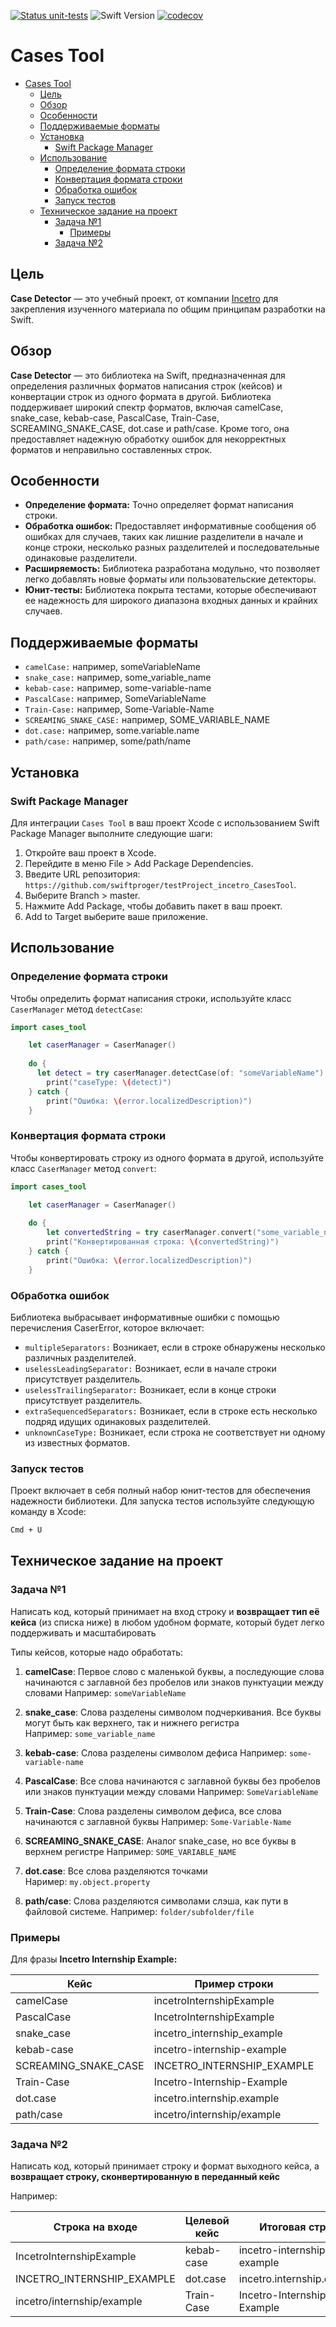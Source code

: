 [![Status unit-tests ](https://github.com/swiftproger/testProject_incetro_CasesTool/actions/workflows/ci.yml/badge.svg)](https://github.com/swiftproger/testProject_incetro_CasesTool/actions/workflows/ci.yml)
![Swift Version](https://img.shields.io/badge/Swift-5.8-orange.svg)
[![codecov](https://codecov.io/gh/swiftproger/testProject_incetro_CasesTool/branch/master/graph/badge.svg)](https://codecov.io/gh/swiftproger/testProject_incetro_CasesTool)



# Cases Tool

- [Cases Tool](#cases-tool)
  - [Цель](#цель)
  - [Обзор](#обзор)
  - [Особенности](#особенности)
  - [Поддерживаемые форматы](#поддерживаемые-форматы)
  - [Установка](#установка)
    - [Swift Package Manager](#swift-package-manager)
  - [Использование](#использование)
    - [Определение формата строки](#определение-формата-строки)
    - [Конвертация формата строки](#конвертация-формата-строки)
    - [Обработка ошибок](#обработка-ошибок)
    - [Запуск тестов](#запуск-тестов)
  - [Техническое задание на проект](#техническое-задание-на-проект)
    - [Задача №1](#задача-№1)
      - [Примеры](#примеры)
    - [Задача №2](#задача-№2)

## Цель
**Case Detector** — это учебный проект, от компании [Incetro](https://incetro.ru/ru) для закрепления изученного материала по общим принципам разработки на Swift.

## Обзор
**Case Detector** — это библиотека на Swift, предназначенная для определения различных форматов написания строк (кейсов) и конвертации строк из одного формата в другой. Библиотека поддерживает широкий спектр форматов, включая camelCase, snake_case, kebab-case, PascalCase, Train-Case, SCREAMING_SNAKE_CASE, dot.case и path/case. Кроме того, она предоставляет надежную обработку ошибок для некорректных форматов и неправильно составленных строк.

## Особенности
- **Определение формата:** Точно определяет формат написания строки.
- **Обработка ошибок:** Предоставляет информативные сообщения об ошибках для случаев, таких как лишние разделители в начале и конце строки, несколько разных разделителей и последовательные одинаковые разделители.
- **Расширяемость:** Библиотека разработана модульно, что позволяет легко добавлять новые форматы или пользовательские детекторы.
- **Юнит-тесты:** Библиотека покрыта тестами, которые обеспечивают ее надежность для широкого диапазона входных данных и крайних случаев.

## Поддерживаемые форматы
- `camelCase:` например, someVariableName
- `snake_case:` например, some_variable_name
- `kebab-case:` например, some-variable-name
- `PascalCase:` например, SomeVariableName
- `Train-Case:` например, Some-Variable-Name
- `SCREAMING_SNAKE_CASE:` например, SOME_VARIABLE_NAME
- `dot.case:` например, some.variable.name
- `path/case:` например, some/path/name

## Установка
### Swift Package Manager
Для интеграции `Cases Tool` в ваш проект Xcode с использованием Swift Package Manager выполните следующие шаги:
1. Откройте ваш проект в Xcode.
2. Перейдите в меню File > Add Package Dependencies.
3. Введите URL репозитория: `https://github.com/swiftproger/testProject_incetro_CasesTool`.
4. Выберите Branch > master.
5. Нажмите Add Package, чтобы добавить пакет в ваш проект.
6. Add to Target выберите ваше приложение.

## Использование
### Определение формата строки
Чтобы определить формат написания строки, используйте класс `CaserManager` метод `detectCase`:

```swift
import cases_tool

    let caserManager = CaserManager()
        
    do {
      let detect = try caserManager.detectCase(of: "someVariableName")
        print("caseType: \(detect)")
    } catch {
        print("Ошибка: \(error.localizedDescription)")
    }
```

### Конвертация формата строки
Чтобы конвертировать строку из одного формата в другой, используйте класс `CaserManager` метод `convert`:

```swift
import cases_tool

    let caserManager = CaserManager()
    
    do {
        let convertedString = try caserManager.convert("some_variable_name", to: .camelCase)
        print("Конвертированная строка: \(convertedString)")
    } catch {
        print("Ошибка: \(error.localizedDescription)")
    }
```

### Обработка ошибок

Библиотека выбрасывает информативные ошибки с помощью перечисления CaserError, которое включает:
- `multipleSeparators:` Возникает, если в строке обнаружены несколько различных разделителей.
- `uselessLeadingSeparator:` Возникает, если в начале строки присутствует разделитель.
- `uselessTrailingSeparator:` Возникает, если в конце строки присутствует разделитель.
- `extraSequencedSeparators:` Возникает, если в строке есть несколько подряд идущих одинаковых разделителей.
- `unknownCaseType:` Возникает, если строка не соответствует ни одному из известных форматов.

### Запуск тестов
Проект включает в себя полный набор юнит-тестов для обеспечения надежности библиотеки. Для запуска тестов используйте следующую команду в Xcode:

```bash
Cmd + U
```

## Техническое задание на  проект

### Задача №1

Написать код, который принимает на вход строку и **возвращает тип её кейса** (из списка ниже) в любом удобном формате, который будет легко поддерживать и масштабировать

Типы кейсов, которые надо обработать:

1. **camelCase**: Первое слово с маленькой буквы, а последующие слова начинаются с заглавной без пробелов или знаков пунктуации между словами
    Например: `someVariableName`
    
2. **snake_case**: Слова разделены символом подчеркивания. Все буквы могут быть как верхнего, так и нижнего регистра
    Например: `some_variable_name`
    
3. **kebab-case**: Слова разделены символом дефиса
    Например: `some-variable-name`
    
4. **PascalCase**: Все слова начинаются с заглавной буквы без пробелов или знаков пунктуации между словами 
    Например: `SomeVariableName`
    
5. **Train-Case**: Слова разделены символом дефиса, все слова начинаются с заглавной буквы
    Например: `Some-Variable-Name`

6. **SCREAMING_SNAKE_CASE**: Аналог snake_case, но все буквы в верхнем регистре
    Например: `SOME_VARIABLE_NAME`

7. **dot.case**: Все слова разделяются точками
    Наример: `my.object.property`
    
8. **path/case**: Слова разделяются символами слэша, как пути в файловой системе.
    Например: `folder/subfolder/file`
    

### Примеры

Для фразы **Incetro Internship Example:**

| Кейс | Пример строки |
| --- | --- |
| camelCase | incetroInternshipExample |
| PascalCase | IncetroInternshipExample |
| snake_case | incetro_internship_example |
| kebab-case | incetro-internship-example |
| SCREAMING_SNAKE_CASE | INCETRO_INTERNSHIP_EXAMPLE |
| Train-Case | Incetro-Internship-Example |
| dot.case | incetro.internship.example |
| path/case | incetro/internship/example |


### Задача №2

Написать код, который принимает строку и формат выходного кейса, а **возвращает строку, сконвертированную в переданный кейс**

Например:

| Строка на входе | Целевой кейс | Итоговая строка |
| --- | --- | --- |
| IncetroInternshipExample | kebab-case | incetro-internship-example |
| INCETRO_INTERNSHIP_EXAMPLE | dot.case | incetro.internship.example |
| incetro/internship/example | Train-Case | Incetro-Internship-Example |
